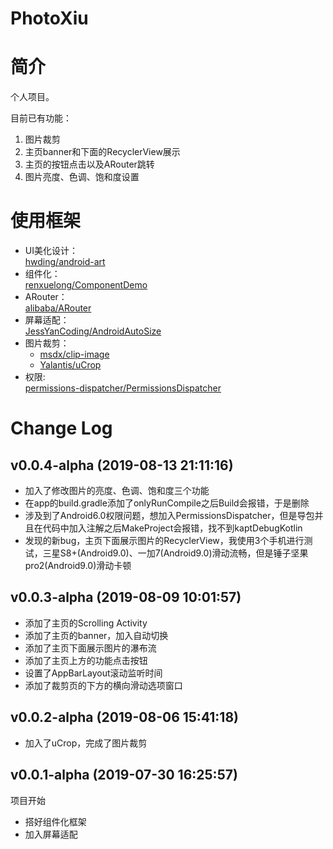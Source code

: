 # PhotoXiu

# 简介
个人项目。

目前已有功能：
1. 图片裁剪
2. 主页banner和下面的RecyclerView展示
3. 主页的按钮点击以及ARouter跳转
4. 图片亮度、色调、饱和度设置

# 使用框架
- UI美化设计：  
[hwding/android-art](https://github.com/hwding/android-art)  
- 组件化：  
[renxuelong/ComponentDemo](https://github.com/renxuelong/ComponentDemo)  
- ARouter：  
[alibaba/ARouter](https://github.com/alibaba/ARouter)  
- 屏幕适配：  
[JessYanCoding/AndroidAutoSize](https://github.com/JessYanCoding/AndroidAutoSize)  
- 图片裁剪：
    - [msdx/clip-image](https://github.com/msdx/clip-image)  
    - [Yalantis/uCrop](https://github.com/Yalantis/uCrop)
- 权限:  
[permissions-dispatcher/PermissionsDispatcher](https://github.com/permissions-dispatcher/PermissionsDispatcher)

# Change Log

## v0.0.4-alpha (2019-08-13 21:11:16)
+ 加入了修改图片的亮度、色调、饱和度三个功能
+ 在app的build.gradle添加了onlyRunCompile之后Build会报错，于是删除
+ 涉及到了Android6.0权限问题，想加入PermissionsDispatcher，但是导包并且在代码中加入注解之后MakeProject会报错，找不到kaptDebugKotlin
+ 发现的新bug，主页下面展示图片的RecyclerView，我使用3个手机进行测试，三星S8+(Android9.0)、一加7(Android9.0)滑动流畅，但是锤子坚果pro2(Android9.0)滑动卡顿


## v0.0.3-alpha (2019-08-09 10:01:57)
+ 添加了主页的Scrolling Activity
+ 添加了主页的banner，加入自动切换
+ 添加了主页下面展示图片的瀑布流
+ 添加了主页上方的功能点击按钮
+ 设置了AppBarLayout滚动监听时间
+ 添加了裁剪页的下方的横向滑动选项窗口

## v0.0.2-alpha (2019-08-06 15:41:18)
- 加入了uCrop，完成了图片裁剪

## v0.0.1-alpha (2019-07-30 16:25:57)
项目开始
- 搭好组件化框架
- 加入屏幕适配